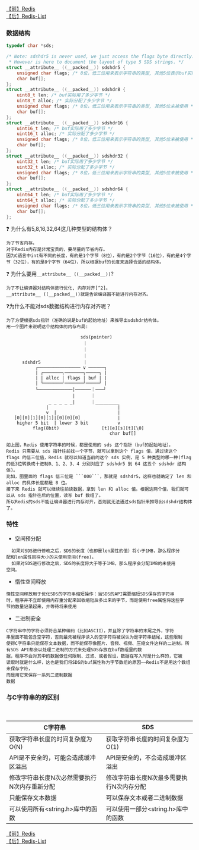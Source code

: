 
[【前】Redis](./Redis.md)   
[【后】Redis-List](./redis-List.md)
### 数据结构
``` c
typedef char *sds;

/* Note: sdshdr5 is never used, we just access the flags byte directly.
 * However is here to document the layout of type 5 SDS strings. */
struct __attribute__ ((__packed__)) sdshdr5 {
    unsigned char flags; /* 8位，低三位用来表示字符串的类型, 其他5位表示buf实际用到的字节数 */
    char buf[];
};
struct __attribute__ ((__packed__)) sdshdr8 {
    uint8_t len; /* buf实际用了多少字节 */
    uint8_t alloc; /* 实际分配了多少字节 */
    unsigned char flags; /* 8位，低三位用来表示字符串的类型, 其他5位未被使用 */
    char buf[];
};
struct __attribute__ ((__packed__)) sdshdr16 {
    uint16_t len; /* buf实际用了多少字节 */
    uint16_t alloc; /* 实际分配了多少字节 */
    unsigned char flags; /* 8位，低三位用来表示字符串的类型, 其他5位未被使用 */
    char buf[];
};
struct __attribute__ ((__packed__)) sdshdr32 {
    uint32_t len; /* buf实际用了多少字节 */
    uint32_t alloc; /* 实际分配了多少字节 */
    unsigned char flags; /* 8位，低三位用来表示字符串的类型, 其他5位未被使用 */
    char buf[];
};
struct __attribute__ ((__packed__)) sdshdr64 {
    uint64_t len; /* buf实际用了多少字节 */
    uint64_t alloc; /* 实际分配了多少字节 */
    unsigned char flags; /* 8位，低三位用来表示字符串的类型, 其他5位未被使用 */
    char buf[];
};
```
:question: 为什么有5,8,16,32,64这几种类型的结构体？   
```
为了节省内存。
对于Redis内存是非常宝贵的，要尽量的节省内存。
因为C语言中int有不同的长度，有的是1个字节（8位），有的是2个字节（16位），有的是4个字节（32位），有的是8个字节（64位），所以根据buf的长度来选择合适的结构体。
```
:question: 为什么要用```__attribute__ ((__packed__))```?   
```
为了不让编译器对结构体进行优化, 内存对齐[^2]。
__attribute__ ((__packed__))就是告诉编译器不能进行内存对齐。    
```
:question:为什么不能对sds数据结构进行内存对齐呢？    
```
为了方便根据sds指针（准确的说是buf的起始地址）来推导出sdshdr结构体。
用一个图片来说明这个结构体的内存布局:
```

```
                            sds(pointer)
                             ｜
                             ｜
                             ｜
      sdshdr5                ｜
           ┌──────────────── v ──────┐
           | ┌───────┐───────┐─────┐ |
           | | alloc | flags | buf | |
           | └───────┘───────┘─────┘ | 
           └─────────────|──────｜───┘
                         |      ｜
                _ _ _ _ _|      ｜_________     
               |                          |
               v  |                       |
   [0][0][1][0][1]|[0][0][0]              |
    higher 5 bit  | lower 3 bit           v
          flag(8bit)                [t][e][s][t][\0]
                                       char buf[]
```
```
如上图，Redis 使用字符串的时候，都是使用的 sds 这个指针（buf的起始地址）。
Redis 只需要从 sds 指针往前找一个字节，就可以拿到这个 flags 值，通过读这个 flags 的低三位值，Redis 就可以知道当前的这个 sds 实例，是 5 种类型的哪一种(flag的低3位转换成十进制0、1、2、3、4 分别对应了 sdshdr5 到 64 这五个 sdshdr 结构体)。
比如，图里面的 flags 低三位是 ```000```，那就是 sdshdr5，这样也就确定了 len 和 alloc 的具体长度都是 8 位。
接下来 Redis 就可以继续往前读数据，拿到 len 和 alloc 值。根据这两个值，我们就可以从 sds 指针往后的位置，读写 buf 数组了。   
所以Redis的sds不能让编译器进行内存对齐，否则就无法通过sds指针来推导出sdshdr结构体了。
```   


### 特性
* 空间预分配
```
  如果对SDS进行修改之后，SDS的长度（也即是len属性的值）将小于1MB，那么程序分
配和len属性同样大小的未使用空间(free)。
  如果对SDS进行修改之后，SDS的长度将大于等于1MB，那么程序会分配1MB的未使用
空间。
```
* 惰性空间释放
```
惰性空间释放用于优化SDS的字符串缩短操作：当SDS的API需要缩短SDS保存的字符串
时，程序并不立即使用内存重分配来回收缩短后多出来的字节，而是使用free属性将这些字
节的数量记录起来，并等待将来使用
```
* 二进制安全
```
C字符串中的字符必须符合某种编码（比如ASCII），并且除了字符串的末尾之外，字符
串里面不能包含空字符，否则最先被程序读入的空字符将被误认为是字符串结尾，这些限制
使得C字符串只能保存文本数据，而不能保存像图片、音频、视频、压缩文件这样的二进制。所有SDS API都会以处理二进制的方式来处理SDS存放在buf数组里的数
据，程序不会对其中的数据做任何限制、过滤、或者假设，数据在写入时是什么样的，它被
读取时就是什么样，这也是我们将SDS的buf属性称为字节数组的原因——Redis不是用这个数组来保存字符，
而是用它来保存一系列二进制数据
数据
```

### 与C字符串的的区别
　 <table>
　　　        <thead>
　　　            <tr>
　　　                <th>C字符串</th>
　　　                <th>SDS</th>
　　　            </tr>
　　　        </thead>
　　　        <tbody>
　　　            <tr>
　　　                <td>获取字符串长度的时间复杂度为O(N)</td>
　　　                <td>获取字符串长度的时间复杂度为O(1)</td>
　　　            </tr>
　　　            <tr>
　　　                <td>API是不安全的，可能会造成缓冲区溢出</td>
　　　                <td>API是安全的，不会造成缓冲区溢出</td>
　　　            </tr>
　　　            <tr>
　　　                <td>修改字符串长度N次必然需要执行N次内存重新分配</td>
　　　                <td>修改字符串长度N次最多需要执行N次内存分配</td>
　　　            </tr>
　　　            <tr>
　　　                <td>只能保存文本数据</td>
　　　                <td>可以保存文本或者二进制数据</td>
　　　            </tr>
　　　            <tr>
　　　                <td>可以使用所有<string.h>库中的函数</td>
 　　　               <td>可以使用一部分<string.h>库中的函数</td>
　　　            </tr>
 　　　       </tbody>
　　　    </table>

[【前】Redis](./Redis.md)   
[【后】Redis-List](./redis-List.md)   

[^1]: C语言里一个char占一个字节（8位）。
[^2]: 内存对齐：元素是按照定义顺序一个一个放到内存中去的，但并不是紧密排列的。从结构体存储的首地址开始，每个元素放置到内存中时，它都会认为内存是按照自己的大小（通常它为4或8）来划分的，因此元素放置的位置一定会在自己宽度的整数倍上开始，这就是所谓的内存对齐。